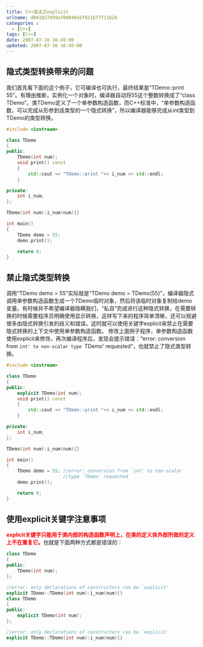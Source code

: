 ```yaml
---
title: C++语法之explicit
urlname: d841027d99af00846e5f621b77f1162b
categories : 
  - [C++]
tags: [C++]
date: 2007-07-16 16:45:00
updated: 2007-07-16 16:45:00
---
```

## 隐式类型转换带来的问题
我们首先看下面的这个例子，它可编译也可执行，最终结果是“TDemo::print 55”。有理由推断，实例化一个对象时，编译器自动将55这个整数转换成了“class TDemo”。类TDemo定义了一个单参数构造函数，而C++标准中，“单参数构造函数，可以完成从形参到该类型的一个隐式转换”，所以编译器能够完成从int类型到TDemo的类型转换。

``` c++
#include <iostream>

class TDemo
{
public:
    TDemo(int num);
    void print() const 
    { 
        std::cout << "TDemo::print "<< i_num << std::endl; 
    }

private:
    int i_num;
};

TDemo(int num):i_num(num){}

int main()
{
    TDemo demo = 55;
    demo.print();

    return 0;
}
```

<!--more-->

## 禁止隐式类型转换
调用“TDemo demo = 55”实际就是“TDemo demo = TDemo(55)”，编译器隐式调用单参数构造函数生成一个TDemo临时对象，然后将该临时对象复制给demo变量。有时候并不希望编译器隐瞒我们，“私自”完成进行这种隐式转换，在需要转换的时候需要程序员明确使用显示转换，这样写下来的程序简单清晰，还可以规避很多由隐式转换引发的歧义和错误。这时就可以使用关键字explicit来禁止在需要隐式转换的上下文中使用单参数构造函数。
修改上面例子程序，单参数构造函数使用explicit来修饰，再次编译程序后，发现会提示错误：“error: conversion from `int' to non-scalar type `TDemo' requested”，也就禁止了隐式类型转换。

``` c++
#include <iostream>

class TDemo
{
public:
    explicit TDemo(int num);
    void print() const 
    { 
        std::cout << "TDemo::print "<< i_num << std::endl; 
    }

private:
    int i_num;
};

TDemo(int num):i_num(num){}

int main()
{
    TDemo demo = 55; //error: conversion from `int' to non-scalar 
                     //type `TDemo' requested
    demo.print();

    return 0;
}
```

## 使用explicit关键字注意事项
<font color="#FF0000">**explicit关键字只能用于类内部的构造函数声明上，在类的定义体外部所做的定义上不在重复它。**</font>也就是下面两种方式都是错误的：
``` c++
class TDemo
{
public:
    TDemo(int num);
};

//error: only declarations of constructors can be `explicit'
explicit TDemo::TDemo(int num):i_num(num){}
class TDemo
{
public:
    explicit TDemo(int num);
};

//error: only declarations of constructors can be `explicit'
explicit TDemo::TDemo(int num):i_num(num){}
```
